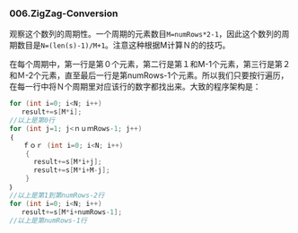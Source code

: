 ### 006.ZigZag-Conversion

观察这个数列的周期性。一个周期的元素数目```M=numRows*2-1```，因此这个数列的周期数目是```N=(len(s)-1)/M+1```。注意这种根据M计算Ｎ的的技巧。

在每个周期中，第一行是第０个元素，第二行是第１和M-1个元素，第三行是第２和Ｍ-2个元素，直至最后一行是第numRows-1个元素。所以我们只要按行遍历，在每一行中将Ｎ个周期里对应该行的数字都找出来。大致的程序架构是：
```cpp
for (int i=0; i<N; i++)
   result+=s[M*i];
//以上是第0行
for (int j=1; j<ｎｕｍRows-1; j++)
｛
　　ｆｏｒ (int i=0; i<N; i++)
    {
      result+=s[M*i+j];
      result+=s[M*i+M-j];
    }
｝
//以上是第1到第numRows-2行
for (int i=0; i<N; i++)
   result+=s[M*i+numRows-1];
//以上是第numRows-1行
```
